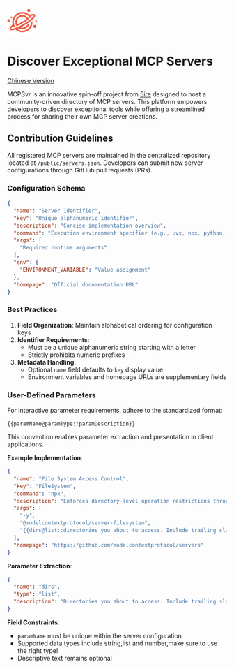 <img src="./public/logo.png" width="68" alt="mcpsvr logo"/>

# Discover Exceptional MCP Servers

[Chinese Version](./README_cn.md)

MCPSvr is an innovative spin-off project from  [5ire](http://github.com/nanbingxyz/5ire) designed to host a community-driven directory of MCP servers. This platform empowers developers to discover exceptional tools while offering a streamlined process for sharing their own MCP server creations.

## Contribution Guidelines

All registered MCP servers are maintained in the centralized repository located at `/public/servers.json`. Developers can submit new server configurations through GitHub pull requests (PRs).

### Configuration Schema
```json
{
  "name": "Server Identifier",
  "key": "Unique alphanumeric identifier",
  "description": "Concise implementation overview",
  "command": "Execution environment specifier (e.g., uvx, npx, python, node)",
  "args": [
    "Required runtime arguments"
  ],
  "env": {
    "ENVIRONMENT_VARIABLE": "Value assignment"
  },
  "homepage": "Official documentation URL"
}
```

### Best Practices

1. **Field Organization**: Maintain alphabetical ordering for configuration keys
2. **Identifier Requirements**:
   - Must be a unique alphanumeric string starting with a letter
   - Strictly prohibits numeric prefixes
3. **Metadata Handling**:
   - Optional `name` field defaults to `key` display value
   - Environment variables and homepage URLs are supplementary fields

### User-Defined Parameters

For interactive parameter requirements, adhere to the standardized format:
```
{{paramName@paramType::paramDescription}}
```
This convention enables parameter extraction and presentation in client applications.

**Example Implementation**:
```json
{
  "name": "File System Access Control",
  "key": "FileSystem",
  "command": "npx",
  "description": "Enforces directory-level operation restrictions through specified arguments",
  "args": [
    "-y",
    "@modelcontextprotocol/server-filesystem",
    "{{dirs@list::directories you about to access. Include trailing slash}}"
  ],
  "homepage": "https://github.com/modelcontextprotocol/servers"
}
```
**Parameter Extraction**:
```json
{
  "name": "dirs",
  "type": "list",
  "description": "Directories you about to access. Include trailing slash"
}
```

**Field Constraints**:
- `paramName` must be unique within the server configuration
- Supported data types include string,list and number,make sure to use the right type!
- Descriptive text remains optional

